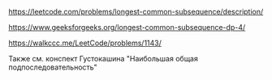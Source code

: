 https://leetcode.com/problems/longest-common-subsequence/description/

https://www.geeksforgeeks.org/longest-common-subsequence-dp-4/

https://walkccc.me/LeetCode/problems/1143/

Также см. конспект Густокашина "Наибольшая общая подпоследовательность"
